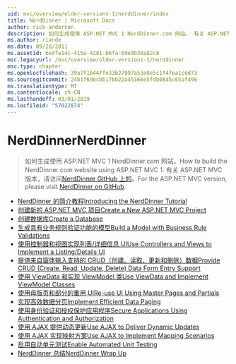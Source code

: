 ```yaml
---
uid: mvc/overview/older-versions-1/nerddinner/index
title: NerdDinner | Microsoft Docs
author: rick-anderson
description: 如何生成使用 ASP.NET MVC 1 NerdDinner.com 网站。 有关 ASP.NET MVC 3 版本中，访问 GitHub 上 nerddinner。
ms.author: riande
ms.date: 09/28/2011
ms.assetid: 6edfe14c-415a-4281-b6fa-69e9b38a82c8
msc.legacyurl: /mvc/overview/older-versions-1/nerddinner
msc.type: chapter
ms.openlocfilehash: 39a7f1b44ffe33b27097a53a8e5c1f47ea1cdd73
ms.sourcegitcommit: 24b1f6decbb17bb22a45166e5fdb0845c65af498
ms.translationtype: MT
ms.contentlocale: zh-CN
ms.lasthandoff: 03/01/2019
ms.locfileid: "57022874"
---
```

<a name="nerddinner"></a><span data-ttu-id="975b3-104">NerdDinner</span><span class="sxs-lookup"><span data-stu-id="975b3-104">NerdDinner</span></span>
====================
> <span data-ttu-id="975b3-105">如何生成使用 ASP.NET MVC 1 NerdDinner.com 网站。</span><span class="sxs-lookup"><span data-stu-id="975b3-105">How to build the NerdDinner.com website using ASP.NET MVC 1.</span></span> <span data-ttu-id="975b3-106">有关 ASP.NET MVC 版本，请访问[NerdDinner GitHub 上的](https://github.com/AspNetMVPSamples/NerdDinner)。</span><span class="sxs-lookup"><span data-stu-id="975b3-106">For the ASP.NET MVC version, please visit [NerdDinner on GitHub](https://github.com/AspNetMVPSamples/NerdDinner).</span></span>


- [<span data-ttu-id="975b3-107">NerdDinner 的简介教程</span><span class="sxs-lookup"><span data-stu-id="975b3-107">Introducing the NerdDinner Tutorial</span></span>](introducing-the-nerddinner-tutorial.md)
- [<span data-ttu-id="975b3-108">创建新的 ASP.NET MVC 项目</span><span class="sxs-lookup"><span data-stu-id="975b3-108">Create a New ASP.NET MVC Project</span></span>](create-a-new-aspnet-mvc-project.md)
- [<span data-ttu-id="975b3-109">创建数据库</span><span class="sxs-lookup"><span data-stu-id="975b3-109">Create a Database</span></span>](create-a-database.md)
- [<span data-ttu-id="975b3-110">生成具有业务规则验证功能的模型</span><span class="sxs-lookup"><span data-stu-id="975b3-110">Build a Model with Business Rule Validations</span></span>](build-a-model-with-business-rule-validations.md)
- [<span data-ttu-id="975b3-111">使用控制器和视图实现列表/详细信息 UI</span><span class="sxs-lookup"><span data-stu-id="975b3-111">Use Controllers and Views to Implement a Listing/Details UI</span></span>](use-controllers-and-views-to-implement-a-listingdetails-ui.md)
- [<span data-ttu-id="975b3-112">提供来自窗体输入支持的 CRUD（创建、读取、更新和删除）数据</span><span class="sxs-lookup"><span data-stu-id="975b3-112">Provide CRUD (Create, Read, Update, Delete) Data Form Entry Support</span></span>](provide-crud-create-read-update-delete-data-form-entry-support.md)
- [<span data-ttu-id="975b3-113">使用 ViewData 和实现 ViewModel 类</span><span class="sxs-lookup"><span data-stu-id="975b3-113">Use ViewData and Implement ViewModel Classes</span></span>](use-viewdata-and-implement-viewmodel-classes.md)
- [<span data-ttu-id="975b3-114">使用母版页和部分的重用 UI</span><span class="sxs-lookup"><span data-stu-id="975b3-114">Re-use UI Using Master Pages and Partials</span></span>](re-use-ui-using-master-pages-and-partials.md)
- [<span data-ttu-id="975b3-115">实现高效数据分页</span><span class="sxs-lookup"><span data-stu-id="975b3-115">Implement Efficient Data Paging</span></span>](implement-efficient-data-paging.md)
- [<span data-ttu-id="975b3-116">使用身份验证和授权保护应用程序</span><span class="sxs-lookup"><span data-stu-id="975b3-116">Secure Applications Using Authentication and Authorization</span></span>](secure-applications-using-authentication-and-authorization.md)
- [<span data-ttu-id="975b3-117">使用 AJAX 提供动态更新</span><span class="sxs-lookup"><span data-stu-id="975b3-117">Use AJAX to Deliver Dynamic Updates</span></span>](use-ajax-to-deliver-dynamic-updates.md)
- [<span data-ttu-id="975b3-118">使用 AJAX 实现映射方案</span><span class="sxs-lookup"><span data-stu-id="975b3-118">Use AJAX to Implement Mapping Scenarios</span></span>](use-ajax-to-implement-mapping-scenarios.md)
- [<span data-ttu-id="975b3-119">启用自动单元测试</span><span class="sxs-lookup"><span data-stu-id="975b3-119">Enable Automated Unit Testing</span></span>](enable-automated-unit-testing.md)
- [<span data-ttu-id="975b3-120">NerdDinner 总结</span><span class="sxs-lookup"><span data-stu-id="975b3-120">NerdDinner Wrap Up</span></span>](nerddinner-wrap-up.md)
